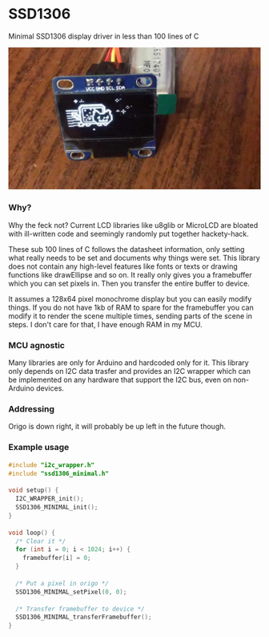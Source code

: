 # SSD1306
Minimal SSD1306 display driver in less than 100 lines of C

![](disp.jpg)

### Why?
Why the feck not? Current LCD libraries like u8glib or MicroLCD are bloated with ill-written code and seemingly randomly put together hackety-hack.

These sub 100 lines of C follows the datasheet information, only setting what really needs to be set and documents why things were set. This library does not contain any high-level features like fonts or texts or drawing functions like drawEllipse and so on. It really only gives you a framebuffer which you can set pixels in. Then you transfer the entire buffer to device.

It assumes a 128x64 pixel monochrome display but you can easily modify things. If you do not have 1kb of RAM to spare for the framebuffer you can modify it to render the scene multiple times, sending parts of the scene in steps. I don't care for that, I have enough RAM in my MCU.

### MCU agnostic
Many libraries are only for Arduino and hardcoded only for it. This library only depends on I2C data trasfer and provides an I2C wrapper which can be implemented on any hardware that support the I2C bus, even on non-Arduino devices.

### Addressing
Origo is down right, it will probably be up left in the future though.

### Example usage
```c
#include "i2c_wrapper.h"
#include "ssd1306_minimal.h"

void setup() {
  I2C_WRAPPER_init();
  SSD1306_MINIMAL_init();
}

void loop() {
  /* Clear it */
  for (int i = 0; i < 1024; i++) {
    framebuffer[i] = 0;
  }
  
  /* Put a pixel in origo */
  SSD1306_MINIMAL_setPixel(0, 0);
  
  /* Transfer framebuffer to device */
  SSD1306_MINIMAL_transferFramebuffer();
}
```
